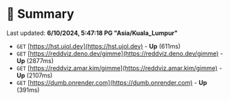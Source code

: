 # 📖 Summary
Last updated: **6/10/2024, 5:47:18 PG "Asia/Kuala_Lumpur"**

- `GET` [https://hst.ujol.dev](https://hst.ujol.dev) - **Up** (611ms)
- `GET` [https://reddviz.deno.dev/gimme](https://reddviz.deno.dev/gimme) - **Up** (2877ms)
- `GET` [https://reddviz.amar.kim/gimme](https://reddviz.amar.kim/gimme) - **Up** (2107ms)
- `GET` [https://dumb.onrender.com](https://dumb.onrender.com) - **Up** (391ms)
